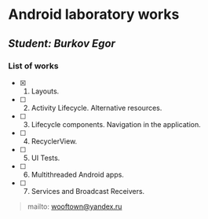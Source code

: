 # Android laboratory works
## _Student: Burkov Egor_

### List of works
- [x] 1. Layouts.
- [ ] 2. Activity Lifecycle. Alternative resources.
- [ ] 3. Lifecycle components. Navigation in the application. 
- [ ] 4. RecyclerView.
- [ ] 5. UI Tests. 
- [ ] 6. Multithreaded Android apps. 
- [ ] 7. Services and Broadcast Receivers. 
       
> mailto: wooftown@yandex.ru
